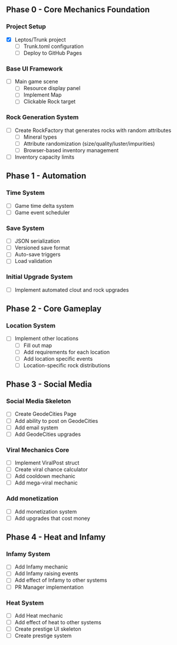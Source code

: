 ## Phase 0 - Core Mechanics Foundation
### Project Setup
- [x] Leptos/Trunk project
  - [ ] Trunk.toml configuration
  - [ ] Deploy to GitHub Pages

### Base UI Framework
- [ ] Main game scene
  - [ ] Resource display panel
  - [ ] Implement Map
  - [ ] Clickable Rock target

### Rock Generation System
- [ ] Create RockFactory that generates rocks with random attributes
  - [ ] Mineral types
  - [ ] Attribute randomization (size/quality/luster/impurities)
  - [ ] Browser-based inventory management
- [ ] Inventory capacity limits

## Phase 1 - Automation

### Time System
- [ ] Game time delta system
- [ ] Game event scheduler

### Save System
- [ ] JSON serialization
- [ ] Versioned save format
- [ ] Auto-save triggers
- [ ] Load validation

### Initial Upgrade System
- [ ] Implement automated clout and rock upgrades

## Phase 2 - Core Gameplay

### Location System
- [ ] Implement other locations
  - [ ] Fill out map
  - [ ] Add requirements for each location
  - [ ] Add location specific events
  - [ ] Location-specific rock distributions

## Phase 3 - Social Media

### Social Media Skeleton
- [ ] Create GeodeCities Page
- [ ] Add ability to post on GeodeCities
- [ ] Add email system
- [ ] Add GeodeCities upgrades

### Viral Mechanics Core
- [ ] Implement ViralPost struct
- [ ] Create viral chance calculator
- [ ] Add cooldown mechanic
- [ ] Add mega-viral mechanic

### Add monetization
- [ ] Add monetization system
- [ ] Add upgrades that cost money

## Phase 4 - Heat and Infamy

### Infamy System
- [ ] Add Infamy mechanic
- [ ] Add Infamy raising events
- [ ] Add effect of Infamy to other systems
- [ ] PR Manager implementation

### Heat System
- [ ] Add Heat mechanic
- [ ] Add effect of heat to other systems
- [ ] Create prestige UI skeleton
- [ ] Create prestige system